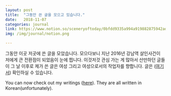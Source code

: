 ```yaml
---
layout: post
title:  "그동안 쓴 글을 모으고 있습니다."
date:   2018-11-07
categories: journal
link: https://www.notion.so/sceneryoftoday/0bfdd9335a994a919882875942ad204e?v=bf731426d53140378a38e38f54eceec9&fbclid=IwAR1-2Lh4o43M1tnhU86DB3JeX9BLKdnsxt6ATvQqZMwQ-ByP-NeMcqBJhvw
img: /img/journal/notion.png

---
```

그동안 이곳 저곳에 쓴 글을 모았습니다. 모으다보니 지난 2016년 강남역 살인사건이 저에게 큰 전환점이 되었음이 눈에 띕니다. 이것저것 관심 가는 게 많아서 산만하던 글들이 그 날 이후로 제가 쓴 글은 여성 그리고 여성으로서의 작업자를 향합니다. 글은 ([여기서](https://www.notion.so/sceneryoftoday/0bfdd9335a994a919882875942ad204e?v=bf731426d53140378a38e38f54eceec9&fbclid=IwAR1-2Lh4o43M1tnhU86DB3JeX9BLKdnsxt6ATvQqZMwQ-ByP-NeMcqBJhvw)) 확인하실 수 있습니다. 

You can now check out my writings ([here](https://www.notion.so/sceneryoftoday/0bfdd9335a994a919882875942ad204e?v=bf731426d53140378a38e38f54eceec9&fbclid=IwAR1-2Lh4o43M1tnhU86DB3JeX9BLKdnsxt6ATvQqZMwQ-ByP-NeMcqBJhvw)). They are all written in Korean(unfortunately). 